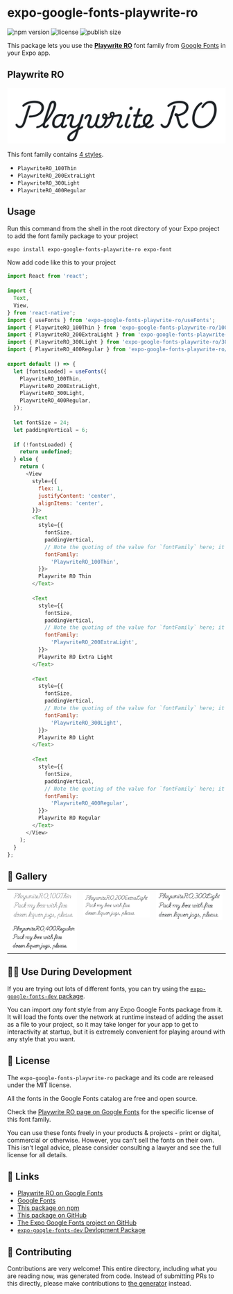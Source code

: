 # expo-google-fonts-playwrite-ro

![npm version](https://flat.badgen.net/npm/v/expo-google-fonts-playwrite-ro)
![license](https://flat.badgen.net/github/license/expo/google-fonts)
![publish size](https://flat.badgen.net/packagephobia/install/expo-google-fonts-playwrite-ro)

This package lets you use the [**Playwrite RO**](https://fonts.google.com/specimen/Playwrite+RO) font family from [Google Fonts](https://fonts.google.com/) in your Expo app.

## Playwrite RO

![Playwrite RO](./font-family.png)

This font family contains [4 styles](#-gallery).

- `PlaywriteRO_100Thin`
- `PlaywriteRO_200ExtraLight`
- `PlaywriteRO_300Light`
- `PlaywriteRO_400Regular`

## Usage

Run this command from the shell in the root directory of your Expo project to add the font family package to your project
```sh
expo install expo-google-fonts-playwrite-ro expo-font
```

Now add code like this to your project
```js
import React from 'react';

import {
  Text,
  View,
} from 'react-native';
import { useFonts } from 'expo-google-fonts-playwrite-ro/useFonts';
import { PlaywriteRO_100Thin } from 'expo-google-fonts-playwrite-ro/100Thin';
import { PlaywriteRO_200ExtraLight } from 'expo-google-fonts-playwrite-ro/200ExtraLight';
import { PlaywriteRO_300Light } from 'expo-google-fonts-playwrite-ro/300Light';
import { PlaywriteRO_400Regular } from 'expo-google-fonts-playwrite-ro/400Regular';

export default () => {
  let [fontsLoaded] = useFonts({
    PlaywriteRO_100Thin,
    PlaywriteRO_200ExtraLight,
    PlaywriteRO_300Light,
    PlaywriteRO_400Regular,
  });

  let fontSize = 24;
  let paddingVertical = 6;

  if (!fontsLoaded) {
    return undefined;
  } else {
    return (
      <View
        style={{
          flex: 1,
          justifyContent: 'center',
          alignItems: 'center',
        }}>
        <Text
          style={{
            fontSize,
            paddingVertical,
            // Note the quoting of the value for `fontFamily` here; it expects a string!
            fontFamily:
              'PlaywriteRO_100Thin',
          }}>
          Playwrite RO Thin
        </Text>

        <Text
          style={{
            fontSize,
            paddingVertical,
            // Note the quoting of the value for `fontFamily` here; it expects a string!
            fontFamily:
              'PlaywriteRO_200ExtraLight',
          }}>
          Playwrite RO Extra Light
        </Text>

        <Text
          style={{
            fontSize,
            paddingVertical,
            // Note the quoting of the value for `fontFamily` here; it expects a string!
            fontFamily:
              'PlaywriteRO_300Light',
          }}>
          Playwrite RO Light
        </Text>

        <Text
          style={{
            fontSize,
            paddingVertical,
            // Note the quoting of the value for `fontFamily` here; it expects a string!
            fontFamily:
              'PlaywriteRO_400Regular',
          }}>
          Playwrite RO Regular
        </Text>
      </View>
    );
  }
};

```

## 🔡 Gallery


||||
|-|-|-|
|![PlaywriteRO_100Thin](.//100Thin/PlaywriteRO_100Thin.ttf.png)|![PlaywriteRO_200ExtraLight](.//200ExtraLight/PlaywriteRO_200ExtraLight.ttf.png)|![PlaywriteRO_300Light](.//300Light/PlaywriteRO_300Light.ttf.png)||
|![PlaywriteRO_400Regular](.//400Regular/PlaywriteRO_400Regular.ttf.png)||||


## 👩‍💻 Use During Development

If you are trying out lots of different fonts, you can try using the [`expo-google-fonts-dev` package](https://github.com/freeboub/google-fonts/tree/master/font-packages/dev#readme).

You can import *any* font style from any Expo Google Fonts package from it. It will load the fonts
over the network at runtime instead of adding the asset as a file to your project, so it may take longer
for your app to get to interactivity at startup, but it is extremely convenient
for playing around with any style that you want.

## 📖 License

The `expo-google-fonts-playwrite-ro` package and its code are released under the MIT license.

All the fonts in the Google Fonts catalog are free and open source.

Check the [Playwrite RO page on Google Fonts](https://fonts.google.com/specimen/Playwrite+RO) for the specific license of this font family.

You can use these fonts freely in your products & projects - print or digital, commercial or otherwise. However, you can't sell the fonts on their own. This isn't legal advice, please consider consulting a lawyer and see the full license for all details.

## 🔗 Links

- [Playwrite RO on Google Fonts](https://fonts.google.com/specimen/Playwrite+RO)
- [Google Fonts](https://fonts.google.com/)
- [This package on npm](https://www.npmjs.com/package/expo-google-fonts-playwrite-ro)
- [This package on GitHub](https://github.com/freeboub/google-fonts/tree/master/font-packages/playwrite-ro)
- [The Expo Google Fonts project on GitHub](https://github.com/freeboub/google-fonts)
- [`expo-google-fonts-dev` Devlopment Package](https://github.com/freeboub/google-fonts/tree/master/font-packages/dev)

## 🤝 Contributing

Contributions are very welcome! This entire directory, including what you are reading now, was generated from code. Instead of submitting PRs to this directly, please make contributions to [the generator](https://github.com/freeboub/google-fonts/tree/master/packages/generator) instead.
